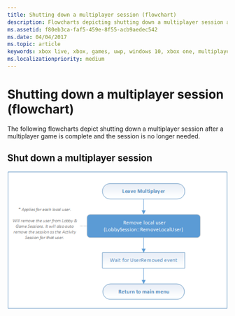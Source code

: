 ```yaml
---
title: Shutting down a multiplayer session (flowchart)
description: Flowcharts depicting shutting down a multiplayer session after a multiplayer game is complete and the session is no longer needed.
ms.assetid: f80eb3ca-faf5-459e-8f55-acb9aedec542
ms.date: 04/04/2017
ms.topic: article
keywords: xbox live, xbox, games, uwp, windows 10, xbox one, multiplayer manager, flowchart
ms.localizationpriority: medium
---
```


# Shutting down a multiplayer session (flowchart)

The following flowcharts depict shutting down a multiplayer session after a multiplayer game is complete and the session is no longer needed.


## Shut down a multiplayer session

![SmartMatch matchmaking](live-mpm-shut-down-images/mpm-shut-down.png)
